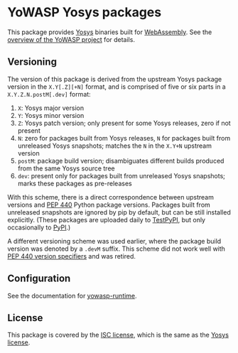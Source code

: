 YoWASP Yosys packages
=====================

This package provides [Yosys][] binaries built for [WebAssembly][]. See the [overview of the YoWASP project][yowasp] for details.

[yosys]: https://github.com/YosysHQ/yosys/
[webassembly]: https://webassembly.org/
[yowasp]: https://yowasp.github.io/


Versioning
----------

The version of this package is derived from the upstream Yosys package version in the ``X.Y[.Z][+N]`` format, and is comprised of five or six parts in a ``X.Y.Z.N.postM[.dev]`` format:

1. ``X``: Yosys major version
2. ``Y``: Yosys minor version
3. ``Z``: Yosys patch version; only present for some Yosys releases, zero if not present
4. ``N``: zero for packages built from Yosys releases, ``N`` for packages built from unreleased Yosys snapshots; matches the ``N`` in the ``X.Y+N`` upstream version
5. ``postM``: package build version; disambiguates different builds produced from the same Yosys source tree
6. ``dev``: present only for packages built from unreleased Yosys snapshots; marks these packages as pre-releases

With this scheme, there is a direct correspondence between upstream versions and [PEP 440][pep440] Python package versions. Packages built from unreleased snapshots are ignored by pip by default, but can be still installed explicitly. (These packages are uploaded daily to [TestPyPI][], but only occasionally to [PyPI][].)

A different versioning scheme was used earlier, where the package build version was denoted by a ``.devM`` suffix. This scheme did not work well with [PEP 440 version specifiers][pep440-vs] and was retired.

[testpypi]: https://test.pypi.org/
[pypi]: https://pypi.org/
[pep440]: https://peps.python.org/pep-0440/
[pep440-vs]: https://peps.python.org/pep-0440/#version-specifiers


Configuration
-------------

See the documentation for [yowasp-runtime](https://github.com/YoWASP/runtime#configuration).


License
-------

This package is covered by the [ISC license](LICENSE.txt), which is the same as the [Yosys license](https://github.com/YosysHQ/yosys/blob/master/COPYING).
